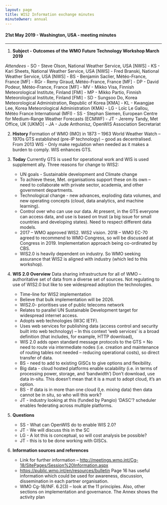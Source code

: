 ```yaml
---
layout: page
title: WIS2 Information exchange minutes
minuteOwner: annual
---
```


#### 21st May 2019 - Washington, USA - meeting minutes

---
1. **Subject - Outcomes of the WMO Future Technology Workshop March 2019**

  *Attendees*
    - SO - Steve Olson, National Weather Service, USA [NWS]
    - KS - Kari Sheets, National Weather Service, USA [NWS]
    - Fred Branski, National Weather Service, USA [NWS]
    - BS - Benjamin Saclier, Météo-France, France [MF]
    - RGr - Remy Giraud, Météo-France, France [MF]
    - DP - David Podeur, Météo-France, France [MF]
    - MV - Mikko Visa, Finnish Meteorological Institute, Finland [FMI]
    - MP - Mikko Partio, Finnish Meteorological Institute, Finland [FMI]
    - SD - Sungsoo Do, Korea Meteorological Administration, Republic of Korea [KMA]
    - KL - Kwangjae Lee, Korea Meteorological Administration (KMA)
    - LG - Loïc Le Gallou, Météo France International (MFI)
    - SS - Stephan Siemen, European Centre for Medium-Range Weather Forecasts (ECMWF)
    - JT - Jeremy Tandy, Met Office, UK [UKMO]
    - JA - Jude Anthonisz, OpenWIS Association Secretariat

2. **History**
    Formation of WMO (IMO) in 1873 – 1963 World Weather Watch – 1970s GTS established (pre-IP technology) – good as decentralised.
    From 2013 WIS - Only make regulation when needed as it makes a burden to comply. WIS enhances GTS.

3. **Today**
    Currently GTS is used for operational work and WIS is used supplement ally.
    Three reasons for change to WIS2:
    - UN goals - Sustainable development and Climate change
    - To achieve these, Met. organisations support these on its own – need to collaborate with private sector, academia, and other government departments.
    - Technological change - new advances, exploding data volumes, and new operating concepts (cloud, data analytics, and machine learning).
    - Control over who can use our data. At present, in the GTS everyone can access data, and use is based on trust (a big issue for small countries and developing states). Need to respect different data models.
    - 2017 – WMO approved WIS2. WIS2 vision. 2018 – WMO EC-70 agreed to recommend to WMO Congress, so will be discussed at Congress in 2019. Implementation approach being co-ordinated by CBS.
    - WIS2.0 is heavily dependent on industry. So WMO seeking assurance that WIS2 is aligned with industry (which led to this workshop).

4. **WIS 2.0 Overview**
    Data sharing infrastructure for all of WMO – authoritative set of data from a diverse set of sources. Not regulating to use of WIS2.0 but like to see widespread adoption the technologies.
    - Time-line for WIS2 implementation
    - Believe that bulk implementation will be 2026.
    - WIS2.0- prioritises use of public telecoms network
    - Relates to parallel UN Sustainable Development target for widespread internet access.
    - Adopts web technologies (W3C IETF).
    - Uses web services for publishing data (access control and security built into web technology) – In this context ‘web services’ is a broad definition (that includes, for example, HTTP download),
    - WIS 2.0 adds open standard message protocols to the GTS = No need to route via intermediate nodes (i.e. creation and maintenance of routing tables not needed – reducing operational costs), so direct transfer of data.
    - BS - need to add to existing GISCs to give options and flexibility.
    - Big data - cloud hosted platforms enable scalability (i.e. in terms of processing power, storage, and ‘bandwidth’) Don’t download, use data in-situ. This doesn’t mean that it is a must to adopt cloud, it’s an option.
    - BS - If data is in more than one cloud (I,e. mixing data) then data cannot be in situ, so who will this work?
    - JT - industry looking at this (funded by Pangio) ‘DASC’? scheduler enables federating across multiple platforms.

5. **Questions**
    - SS - What can OpenWIS do to enable WIS 2.0?
    - JT - We will discuss this in the SC
    - LG - A lot this is conceptual, so will cost analysis be possible?
    - JT - this is to be done working with GISCs.

6. **Information sources and references**
   - Link for further information – http://meetings.wmo.int/Cg-18/SitePages/Session%20Information.aspx
   - https://public.wmo.int/en/resources/bulletin Page 16 has useful information which could be used for awareness, discussion, dissemination in each partner organisation.
   - WMO Cg-18/INF. 6.2(3) – look at the 11 principles. Also, other sections on implementation and governance. The Annex shows the activity plan
